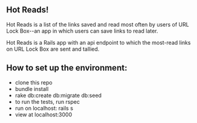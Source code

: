 ## Hot Reads!

Hot Reads is a list of the links saved and read most often by users of URL Lock Box--an app in which users can save links to read later.

Hot Reads is a Rails app with an api endpoint to which the most-read links on URL Lock Box are sent and tallied.

## How to set up the environment:

- clone this repo
- bundle install
- rake db:create db:migrate db:seed
- to run the tests, run rspec
- run on localhost: rails s
- view at localhost:3000


